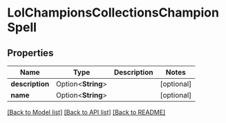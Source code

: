 # LolChampionsCollectionsChampionSpell

## Properties

Name | Type | Description | Notes
------------ | ------------- | ------------- | -------------
**description** | Option<**String**> |  | [optional]
**name** | Option<**String**> |  | [optional]

[[Back to Model list]](../README.md#documentation-for-models) [[Back to API list]](../README.md#documentation-for-api-endpoints) [[Back to README]](../README.md)


